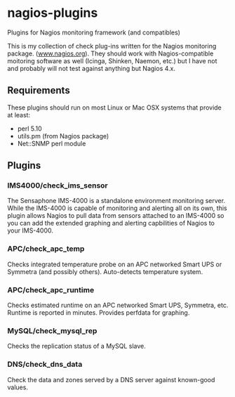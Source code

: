 # nagios-plugins
Plugins for Nagios monitoring framework (and compatibles)

This is my collection of check plug-ins written for the Nagios monitoring package. (www.nagios.org). They should work with Nagios-compatible moitoring software as well (Icinga, Shinken, Naemon, etc.) but I have not and probably will not test against anything but Nagios 4.x.

## Requirements

These plugins should run on most Linux or Mac OSX systems that provide at least:
* perl 5.10
* utils.pm (from Nagios package)
* Net::SNMP perl module

## Plugins

### IMS4000/check_ims_sensor

The Sensaphone IMS-4000 is a standalone environment monitoring server. While the IMS-4000 is capable of monitoring and alerting all on its own, this plugin allows Nagios to pull data from sensors attached to an IMS-4000 so you can add the extended graphing and alerting capbilities of Nagios to your IMS-4000.

### APC/check_apc_temp

Checks integrated temperature probe on an APC networked Smart UPS or Symmetra (and possibly others). Auto-detects temperature system.

### APC/check_apc_runtime

Checks estimated runtime on an APC networked Smart UPS, Symmetra, etc. Runtime is reported in minutes. Provides perfdata for graphing.

### MySQL/check_mysql_rep

Checks the replication status of a MySQL slave.

### DNS/check_dns_data

Check the data and zones served by a DNS server against known-good values.
